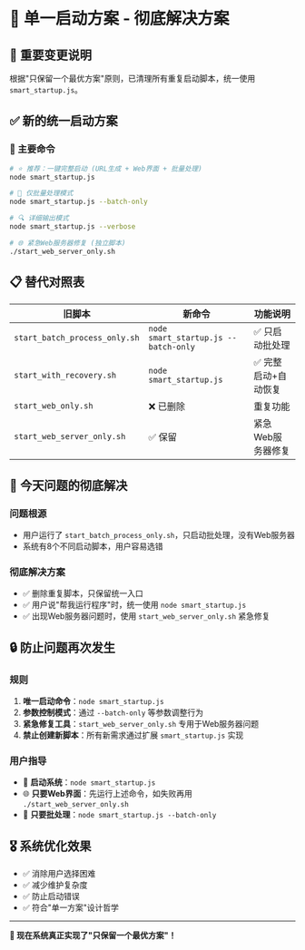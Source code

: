 # 🎯 单一启动方案 - 彻底解决方案

## 🚨 重要变更说明
根据"只保留一个最优方案"原则，已清理所有重复启动脚本，统一使用 `smart_startup.js`。

## ✅ 新的统一启动方案

### 🚀 主要命令
```bash
# ⭐ 推荐：一键完整启动 (URL生成 + Web界面 + 批量处理)
node smart_startup.js

# 🎯 仅批量处理模式
node smart_startup.js --batch-only

# 🔍 详细输出模式  
node smart_startup.js --verbose

# 🌐 紧急Web服务器修复 (独立脚本)
./start_web_server_only.sh
```

## 📋 替代对照表

| 旧脚本 | 新命令 | 功能说明 |
|--------|--------|----------|
| `start_batch_process_only.sh` | `node smart_startup.js --batch-only` | ✅ 只启动批处理 |
| `start_with_recovery.sh` | `node smart_startup.js` | ✅ 完整启动+自动恢复 |
| `start_web_only.sh` | ❌ 已删除 | 重复功能 |
| `start_web_server_only.sh` | ✅ 保留 | 紧急Web服务器修复 |

## 🎯 今天问题的彻底解决

### 问题根源
- 用户运行了 `start_batch_process_only.sh`，只启动批处理，没有Web服务器
- 系统有8个不同启动脚本，用户容易选错

### 彻底解决方案
- ✅ 删除重复脚本，只保留统一入口
- ✅ 用户说"帮我运行程序"时，统一使用 `node smart_startup.js`
- ✅ 出现Web服务器问题时，使用 `start_web_server_only.sh` 紧急修复

## 🔒 防止问题再次发生

### 规则
1. **唯一启动命令**：`node smart_startup.js`
2. **参数控制模式**：通过 `--batch-only` 等参数调整行为  
3. **紧急修复工具**：`start_web_server_only.sh` 专用于Web服务器问题
4. **禁止创建新脚本**：所有新需求通过扩展 `smart_startup.js` 实现

### 用户指导
- 🚀 **启动系统**：`node smart_startup.js`
- 🌐 **只要Web界面**：先运行上述命令，如失败再用 `./start_web_server_only.sh`
- 🔧 **只要批处理**：`node smart_startup.js --batch-only`

## 🎖️ 系统优化效果
- ✅ 消除用户选择困难
- ✅ 减少维护复杂度
- ✅ 防止启动错误
- ✅ 符合"单一方案"设计哲学

---
**🎯 现在系统真正实现了"只保留一个最优方案"！**